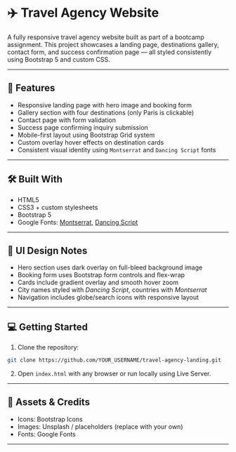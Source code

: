 # ✈️ Travel Agency Website

A fully responsive travel agency website built as part of a bootcamp assignment. This project showcases a landing page, destinations gallery, contact form, and success confirmation page — all styled consistently using Bootstrap 5 and custom CSS.

---

## 🌟 Features

- Responsive landing page with hero image and booking form
- Gallery section with four destinations (only Paris is clickable)
- Contact page with form validation
- Success page confirming inquiry submission
- Mobile-first layout using Bootstrap Grid system
- Custom overlay hover effects on destination cards
- Consistent visual identity using `Montserrat` and `Dancing Script` fonts

---

## 🛠️ Built With

- HTML5
- CSS3 + custom stylesheets
- Bootstrap 5
- Google Fonts: [Montserrat](https://fonts.google.com/specimen/Montserrat), [Dancing Script](https://fonts.google.com/specimen/Dancing+Script)

---

## 🎨 UI Design Notes

- Hero section uses dark overlay on full-bleed background image
- Booking form uses Bootstrap form controls and flex-wrap
- Cards include gradient overlay and smooth hover zoom
- City names styled with _Dancing Script_, countries with _Montserrat_
- Navigation includes globe/search icons with responsive layout

---

## 💻 Getting Started

1. Clone the repository:

```bash
git clone https://github.com/YOUR_USERNAME/travel-agency-landing.git
```

2. Open `index.html` with any browser or run locally using Live Server.

---

## 📸 Assets & Credits

- Icons: Bootstrap Icons
- Images: Unsplash / placeholders (replace with your own)
- Fonts: Google Fonts

---
